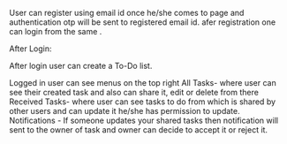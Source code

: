 User can register using email id once he/she comes to page and authentication otp will be sent to registered email id.
afer registration one can login from the same .



After Login:

After login user can create a To-Do list. 

Logged in user can see menus on the top right
All Tasks- where user can see their created task and also can share it, edit or delete from there
Received Tasks- where user can see tasks to do from which is shared by other users and can update it he/she has permission to update.
Notifications - If someone updates your shared tasks then notification will sent to the owner of task and owner can decide to accept it or reject it.

